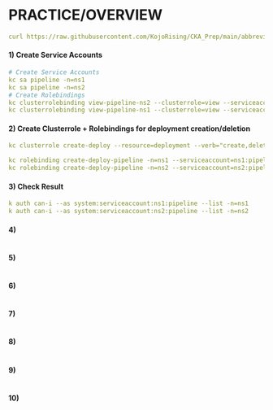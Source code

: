 # PRACTICE/OVERVIEW
```yaml
curl https://raw.githubusercontent.com/KojoRising/CKA_Prep/main/abbreviated_alias.sh > alias.sh && source alias.sh
```

#### 1) Create Service Accounts
```yaml
# Create Service Accounts
kc sa pipeline -n=ns1
kc sa pipeline -n=ns2
# Create Rolebindings
kc clusterrolebinding view-pipeline-ns2 --clusterrole=view --serviceaccount=ns2:pipeline
kc clusterrolebinding view-pipeline-ns1 --clusterrole=view --serviceaccount=ns1:pipeline
```

#### 2) Create Clusterrole + Rolebindings for deployment creation/deletion
```yaml
kc clusterrole create-deploy --resource=deployment --verb="create,delete"

kc rolebinding create-deploy-pipeline -n=ns1 --serviceaccount=ns1:pipeline --clusterrole=create-deploy
kc rolebinding create-deploy-pipeline -n=ns2 --serviceaccount=ns2:pipeline --clusterrole=create-deploy
```

#### 3) Check Result
```yaml
k auth can-i --as system:serviceaccount:ns1:pipeline --list -n=ns1
k auth can-i --as system:serviceaccount:ns2:pipeline --list -n=ns2
```

#### 4)
```yaml

```

#### 5)
```yaml

```

#### 6)
```yaml

```

#### 7)
```yaml

```

#### 8)
```yaml

```

#### 9)
```yaml

```

#### 10)
```yaml

```
